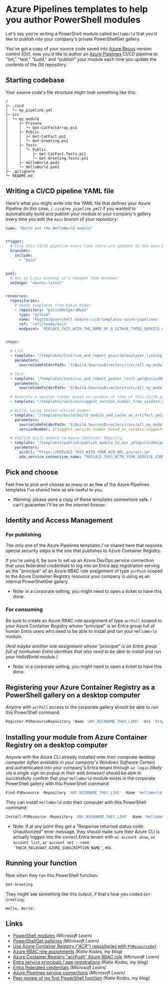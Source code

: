 # Azure Pipelines templates to help you author PowerShell modules

Let's say you're writing a PowerShell module called `HelloWorld` that you'd like to publish into your company's private PowerShellGet gallery.

You've got a copy of your source code saved into [Azure Repos](https://katiekodes.com/what-is-ado/#azure-repos) version control _(Git)_, now you'd like to author an [Azure Pipelines](https://katiekodes.com/what-is-ado/#azure-pipelines) CI/CD pipeline to "lint," "test," "build," and "publish" your module each time you update the contents of the Git repository.

## Starting codebase

Your source code's file structure might look something like this:

```
/
├─ .cicd
│  └─ my_pipeline.yml
├─ src
│  └─ my_module
│     ├─ Private
│     │  └─ Get-CatFactArray.ps1
│     ├─ Public
│     │  ├─ Get-CatFact.ps1
│     │  └─ Get-Greeting.ps1
│     ├─ Tests
│     │  └─ Public
│     │     ├─ Get-CatFact.Tests.ps1
│     │     └─ Get-Greeting.Tests.ps1
│     ├─ HelloWorld.psd1
│     └─ HelloWorld.psm1
├─ .gitignore
└─ README.md
```

## Writing a CI/CD pipeline YAML file

Here's what you might write into the YAML file that defines your Azure Pipeline _(in this case, `/.cicd/my_pipeline.yml`)_ if you wanted to automatically build and publish your module to your company's gallery every time you edit the `main` branch of your repository:

```yaml
name: "Build out the HelloWorld module"


trigger:
  # Fire this CI/CD pipeline every time there are updates to the main branch of its associated Git repository
  branches:
    include:
      - "main"


pool:
  # Run on Linux because it's cheaper than Windows
  vmImage: "ubuntu-latest"


resources:
  repositories: 
    # Handy templates from Katie Kodes
    - repository: "psCicdHelpersRepo"
      type: "github"
      name: 'kkgthb/powershell-module-cicd-templates-azure-pipelines'
      ref: 'refs/heads/main'
      endpoint: 'REPLACE_THIS_WITH_THE_NAME_OF_A_GITHUB_TYPED_SERVICE_CONNECTION_IN_YOUR_AZURE_DEVOPS_PROJECT'


steps:

  # Lint.
  - template: "/templates/lint/run_and_report_psscriptanalyzer_linting.yml@psCicdHelpersRepo"
    parameters:
      sourceCodeFolderPath: "$(Build.SourcesDirectory)/src/all_my_modules/HelloWorld"

  # Test.
  - template: "/templates/test/run_and_report_pester_tests.yml@psCicdHelpersRepo"
    parameters:
      sourceCodeFolderPath: "$(Build.SourcesDirectory)/src/all_my_modules/HelloWorld"

  # Generate a version number based on sysdate at time of this CI/CD pipeline running.
  - template: "/templates/version/suggest_version_number_from_sysdate.yml@psCicdHelpersRepo"

  # Build, using chosen version number.
  - template: "/templates/build/build_module_and_cache_as_artifact.yml@psCicdHelpersRepo"
    parameters:
      sourceCodeFolderPath: "$(Build.SourcesDirectory)/src/all_my_modules/HelloWorld"
      versionNumber: $(suggest_version_number_based_on_sysdate.suggested_version_number)

  # Publish built module to Azure Container Registry.
  - template: "/templates/publish/publish_module_to_acr.yml@psCicdHelpersRepo"
    parameters:
      acrUrl: "https://REPLACE_THIS_WITH_YOUR_ACR_URL.azurecr.io"
      ado_service_connection_name: "REPLACE_THIS_WITH_YOUR_SERVICE_CONNECTION_NAME"
```

## Pick and choose

Feel free to pick and choose as many or as few of the Azure Pipelines templates I've shared here as are useful to you.

* Warning:  please store a copy of these templates somewhere safe.  I can't guarantee I'll be on the internet forever.

## Identity and Access Management

### For publishing

The only one of the Azure Pipelines templates I've shared here that requires special security steps is the one that publishes to Azure Container Registry.

If you're using it, be sure to set up an Azure DevOps service connection that uses federated credentials to log into an Entra app registration serving as the "principal" of an Azure RBAC role assignment of type `acrPush` scoped to the Azure Container Registry resource your company is using as an internal PowerShellGet gallery.

* Note:  in a corporate setting, you might need to open a ticket to have this done.

### For consuming

Be sure to create an Azure RBAC role assignment of type `acrPull` scoped to your Azure Container Registry whose "principal" is an Entra group full of human Entra users who need to be able to install and run your `HelloWorld` module.

_(And maybe another role assignment whose "principal" is an Entra group full of nonhuman Entra identities that also need to be able to install and run your HelloWorld module.)_

* Note:  in a corporate setting, you might need to open a ticket to have this done.

## Registering your Azure Container Registry as a PowerShell gallery on a desktop computer

Anyone with `acrPull` access to the corporate gallery should be able to run this PowerShell command:

```powershell
Register-PSResourceRepository -Name 'ANY_NICKNAME_THEY_LIKE' -Uri 'https://REPLACE_THIS_WITH_YOUR_ACR_URL.azurecr.io'
```

## Installing your module from Azure Container Registry on a desktop computer

Anyone with the Azure CLI already installed onto their coroprate desktop computer _(often available in your company's Windows Software Center)_ and authenticated into your company's Entra tenant through `az login` _(likely via a single sign on popup in their web browser)_ should be able to successfully confirm that your `HelloWorld` module exists in the corporate PowerShell gallery with this PowerShell command:

```powershell
Find-PSResource -Repository 'ANY_NICKNAME_THEY_LIKE' -Name 'HelloWorld'
```

They can install `HelloWorld` onto their computer with this PowerShell command:

```powershell
Install-PSResource -Repository 'ANY_NICKNAME_THEY_LIKE' -Name 'HelloWorld' -Scope 'CurrentUser'
```

* Note:  If at any point they get a "Response returned status code: Unauthorized" error message, they should make sure their Azure CLI is actually logged into the correct Entra tenant with `az account show`, `az account list`, `az account set --name 'THEIR_RELEVANT_AZURE_SUBSCRIPTION_NAME'`, etc.

## Running your function

Now when they run this PowerShell function:

```powershell
Get-Greeting
```

They might see something like this output, if that's how you coded `Get-Greeting`:

```
Hello, World.
```


## Links

- [PowerShell modules](https://learn.microsoft.com/en-us/powershell/module/microsoft.powershell.core/about/about_modules) _(Microsoft Learn)_
- [PowerShellGet galleries](https://learn.microsoft.com/en-us/powershell/gallery/how-to/working-with-local-psrepositories) _(Microsoft Learn)_
- [Use Azure Container Registry _("ACR")_ repositories with `PSResourceGet`](https://learn.microsoft.com/en-us/powershell/gallery/powershellget/how-to/use-acr-repository)
- [Azure RBAC role assignments](https://katiekodes.com/azure-rbac-role-assignment/) _(Katie Kodes, my blog)_
- [Azure Container Registry "acrPush" Azure RBAC role](https://learn.microsoft.com/en-us/azure/container-registry/container-registry-roles) _(Microsoft Learn)_
- [Entra service principals / app registrations](https://katiekodes.com/entra-app-registration/) _(Katie Kodes, my blog)_
- [Entra federated credentials](https://learn.microsoft.com/en-us/entra/workload-id/workload-identity-federation) _(Microsoft Learn)_
- [Azure Pipelines service connections](https://learn.microsoft.com/en-us/azure/devops/pipelines/release/configure-workload-identity?view=azure-devops) _(Microsoft Learn)_
- [Peer review of my first PowerShell function](https://katiekodes.com/powershell-code-review-first-function/) _(Katie Kodes, my blog)_